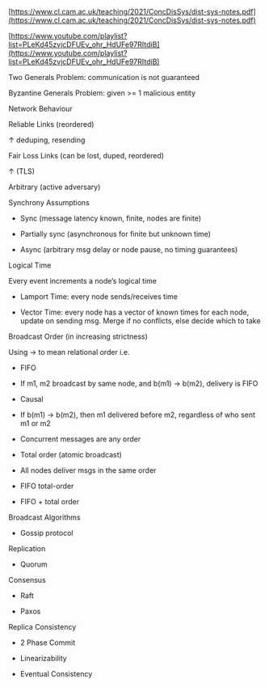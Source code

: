 
[https://www.cl.cam.ac.uk/teaching/2021/ConcDisSys/dist-sys-notes.pdf](https://www.cl.cam.ac.uk/teaching/2021/ConcDisSys/dist-sys-notes.pdf)

[https://www.youtube.com/playlist?list=PLeKd45zvjcDFUEv_ohr_HdUFe97RItdiB](https://www.youtube.com/playlist?list=PLeKd45zvjcDFUEv_ohr_HdUFe97RItdiB)

  

Two Generals Problem: communication is not guaranteed

Byzantine Generals Problem: given >= 1 malicious entity

  

Network Behaviour

Reliable Links (reordered)

↑ deduping, resending

Fair Loss Links (can be lost, duped, reordered)

↑ (TLS)

Arbitrary (active adversary)

  

Synchrony Assumptions

- Sync (message latency known, finite, nodes are finite)
    
- Partially sync (asynchronous for finite but unknown time)
    
- Async (arbitrary msg delay or node pause, no timing guarantees)
    

Logical Time

Every event increments a node’s logical time

- Lamport Time: every node sends/receives time
    
- Vector Time: every node has a vector of known times for each node, update on sending msg. Merge if no conflicts, else decide which to take
    

  

Broadcast Order (in increasing strictness)

Using → to mean relational order i.e.

- FIFO
    

- If m1, m2 broadcast by same node, and b(m1) → b(m2), delivery is FIFO
    

- Causal
    

- If b(m1) → b(m2), then m1 delivered before m2, regardless of who sent m1 or m2
    
- Concurrent messages are any order
    

- Total order (atomic broadcast)
    

- All nodes deliver msgs in the same order
    

- FIFO total-order
    

- FIFO + total order
    

  

Broadcast Algorithms

- Gossip protocol
    

  

Replication

- Quorum
    

  

Consensus

- Raft
    
- Paxos
    

  

Replica Consistency

- 2 Phase Commit
    
- Linearizability
    
- Eventual Consistency